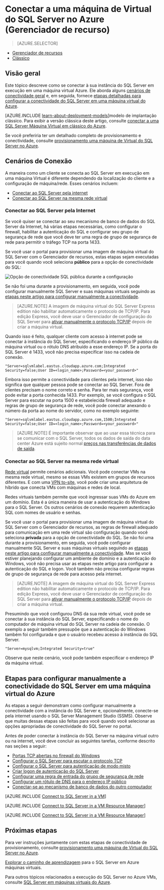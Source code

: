 <properties
    pageTitle="Conectar a uma máquina de Virtual do SQL Server (Gerenciador de recurso) | Microsoft Azure"
    description="Saiba como conectar ao SQL Server em execução em uma máquina Virtual no Azure. Este tópico usa o modelo de implantação clássico. Os cenários diferem dependendo da configuração da rede e o local do cliente."
    services="virtual-machines-windows"
    documentationCenter="na"
    authors="rothja"
    manager="jhubbard"    
    tags="azure-resource-manager"/>
<tags
    ms.service="virtual-machines-windows"
    ms.devlang="na"
    ms.topic="article"
    ms.tgt_pltfrm="vm-windows-sql-server"
    ms.workload="infrastructure-services"
    ms.date="09/21/2016"
    ms.author="jroth" />

# <a name="connect-to-a-sql-server-virtual-machine-on-azure-resource-manager"></a>Conectar a uma máquina de Virtual do SQL Server no Azure (Gerenciador de recurso)

> [AZURE.SELECTOR]
- [Gerenciador de recursos](virtual-machines-windows-sql-connect.md)
- [Clássico](virtual-machines-windows-classic-sql-connect.md)

## <a name="overview"></a>Visão geral

Este tópico descreve como se conectar à sua instância do SQL Server em execução em uma máquina virtual Azure. Ele aborda alguns [cenários de conectividade geral](#connection-scenarios) e, em seguida, fornece [etapas detalhadas para configurar a conectividade do SQL Server em uma máquina virtual do Azure](#steps-for-manually-configuring-sql-server-connectivity-in-an-azure-vm).

[AZURE.INCLUDE [learn-about-deployment-models](../../includes/learn-about-deployment-models-rm-include.md)]modelo de implantação clássico. Para exibir a versão clássica deste artigo, consulte [conectar a uma SQL Server Máquina Virtual em clássico do Azure](virtual-machines-windows-classic-sql-connect.md).

Se você preferiria ter um detalhado completo de provisionamento e conectividade, consulte [provisionamento uma máquina de Virtual do SQL Server no Azure](virtual-machines-windows-portal-sql-server-provision.md).

## <a name="connection-scenarios"></a>Cenários de Conexão

A maneira como um cliente se conecta ao SQL Server em execução em uma máquina Virtual é diferente dependendo da localização do cliente e a configuração de máquina/rede. Esses cenários incluem:

- [Conectar ao SQL Server pela internet](#connect-to-sql-server-over-the-internet)
- [Conectar ao SQL Server na mesma rede virtual](#connect-to-sql-server-in-the-same-virtual-network)

### <a name="connect-to-sql-server-over-the-internet"></a>Conectar ao SQL Server pela Internet

Se você quiser se conectar ao seu mecanismo de banco de dados do SQL Server da Internet, há várias etapas necessárias, como configurar o firewall, habilitar a autenticação do SQL e configurar seu grupo de segurança de rede que você deve ter uma regra de grupo de segurança de rede para permitir o tráfego TCP na porta 1433.

Se você usar o portal para provisionar uma imagem de máquina virtual do SQL Server com o Gerenciador de recursos, estas etapas sejam executadas para você quando você seleciona **público** para a opção de conectividade do SQL:

![Opção de conectividade SQL pública durante a configuração](./media/virtual-machines-windows-sql-connect/sql-vm-portal-connectivity.png)

Se não foi uma durante a provisionamento, em seguida, você pode configurar manualmente SQL Server e suas máquinas virtuais seguindo as [etapas neste artigo para configurar manualmente a conectividade](#steps-for-manually-configuring-sql-server-connectivity-in-an-azure-vm).

>[AZURE.NOTE] A imagem de máquina virtual do SQL Server Express edition não habilitar automaticamente o protocolo de TCP/IP. Para edição Express, você deve usar o Gerenciador de configuração do SQL Server para [ativar manualmente o protocolo TCP/IP](#configure-sql-server-to-listen-on-the-tcp-protocol) depois de criar a máquina virtual.

Quando isso é feito, qualquer cliente com acesso à internet pode se conectar à instância do SQL Server, especificando o endereço IP público da máquina virtual ou o rótulo DNS atribuído a esse endereço IP. Se a porta do SQL Server é 1433, você não precisa especificar isso na cadeia de conexão.

    "Server=sqlvmlabel.eastus.cloudapp.azure.com;Integrated Security=false;User ID=<login_name>;Password=<your_password>"

Embora isso permite a conectividade para clientes pela internet, isso não significa que qualquer pessoa pode se conectar ao SQL Server. Fora de clientes precisam o nome correto e senha. Para ter mais segurança, você pode evitar a porta conhecida 1433. Por exemplo, se você configura o SQL Server para escutar na porta 1500 e estabelecida firewall adequado e regras de grupo de segurança de rede, você pode conectar anexando o número da porta ao nome do servidor, como no exemplo seguinte:

    "Server=sqlvmlabel.eastus.cloudapp.azure.com,1500;Integrated Security=false;User ID=<login_name>;Password=<your_password>"

>[AZURE.NOTE] É importante observar que ao usar essa técnica para se comunicar com o SQL Server, todos os dados de saída do data center Azure está sujeito normal [preços nas transferências de dados de saída](https://azure.microsoft.com/pricing/details/data-transfers/).

### <a name="connect-to-sql-server-in-the-same-virtual-network"></a>Conectar ao SQL Server na mesma rede virtual

[Rede virtual](../virtual-network/virtual-networks-overview.md) permite cenários adicionais. Você pode conectar VMs na mesma rede virtual, mesmo se essas VMs existem em grupos de recursos diferentes. E com uma [VPN to-site](../vpn-gateway/vpn-gateway-site-to-site-create.md), você pode criar uma arquitetura de híbrido que conecta VMs com máquinas e redes de local.

Redes virtuais também permite que você ingressar suas VMs do Azure em um domínio. Esta é a única maneira de usar a autenticação do Windows para o SQL Server. Os outros cenários de conexão requerem autenticação SQL com nomes de usuário e senhas.

Se você usar o portal para provisionar uma imagem de máquina virtual do SQL Server com o Gerenciador de recursos, as regras de firewall adequado para comunicação em uma rede virtual são configuração quando você seleciona **privada** para a opção de conectividade do SQL. Se não foi uma durante a provisionamento, em seguida, você pode configurar manualmente SQL Server e suas máquinas virtuais seguindo as [etapas neste artigo para configurar manualmente a conectividade](#steps-for-manually-configuring-sql-server-connectivity-in-an-azure-vm). Mas se você estiver planejando configurar um ambiente de domínio e a autenticação do Windows, você não precisa usar as etapas neste artigo para configurar a autenticação do SQL e logon. Você também não precisa configurar regras de grupo de segurança de rede para acesso pela internet.

>[AZURE.NOTE] A imagem de máquina virtual do SQL Server Express edition não habilitar automaticamente o protocolo de TCP/IP. Para edição Express, você deve usar o Gerenciador de configuração do SQL Server para [ativar manualmente o protocolo TCP/IP](#configure-sql-server-to-listen-on-the-tcp-protocol) depois de criar a máquina virtual.

Presumindo que você configurou DNS da sua rede virtual, você pode se conectar à sua instância do SQL Server, especificando o nome do computador de máquina virtual do SQL Server na cadeia de conexão. O exemplo a seguir também pressupõe que a autenticação do Windows também foi configurada e que o usuário recebeu acesso à instância do SQL Server.

    "Server=mysqlvm;Integrated Security=true"

Observe que neste cenário, você pode também especificar o endereço IP da máquina virtual.

## <a name="steps-for-manually-configuring-sql-server-connectivity-in-an-azure-vm"></a>Etapas para configurar manualmente a conectividade do SQL Server em uma máquina virtual do Azure

As etapas a seguir demonstram como configurar manualmente a conectividade com a instância do SQL Server e, opcionalmente, conecte-se pela internet usando o SQL Server Management Studio (SSMS). Observe que muitas dessas etapas são feitas para você quando você selecionar as opções apropriadas de conectividade do SQL Server no portal.

Antes de poder conectar à instância do SQL Server na máquina virtual outro ou na internet, você deve concluir as seguintes tarefas, conforme descrito nas seções a seguir:

- [Portas TCP abertas no firewall do Windows](#open-tcp-ports-in-the-windows-firewall-for-the-default-instance-of-the-database-engine)
- [Configurar o SQL Server para escutar o protocolo TCP](#configure-sql-server-to-listen-on-the-tcp-protocol)
- [Configurar o SQL Server para autenticação de modo misto](#configure-sql-server-for-mixed-mode-authentication)
- [Criar logon de autenticação do SQL Server](#create-sql-server-authentication-logins)
- [Configurar uma regra de entrada do grupo de segurança de rede](#configure-a-network-security-group-inbound-rule-for-the-vm)
- [Configurar um rótulo de DNS para o endereço IP público](#configure-a-dns-label-for-the-public-ip-address)
- [Conectar-se ao mecanismo de banco de dados do outro computador](#connect-to-the-database-engine-from-another-computer)

[AZURE.INCLUDE [Connect to SQL Server in a VM](../../includes/virtual-machines-sql-server-connection-steps.md)]

[AZURE.INCLUDE [Connect to SQL Server in a VM Resource Manager](../../includes/virtual-machines-sql-server-connection-steps-resource-manager-nsg-rule.md)]

[AZURE.INCLUDE [Connect to SQL Server in a VM Resource Manager](../../includes/virtual-machines-sql-server-connection-steps-resource-manager.md)]

## <a name="next-steps"></a>Próximas etapas

Para ver instruções juntamente com estas etapas de conectividade de provisionamento, consulte [provisionamento uma máquina de Virtual do SQL Server no Azure](virtual-machines-windows-portal-sql-server-provision.md).

[Explorar o caminho de aprendizagem](https://azure.microsoft.com/documentation/learning-paths/sql-azure-vm/) para o SQL Server em Azure máquinas virtuais.

Para outros tópicos relacionados a execução do SQL Server no Azure VMs, consulte [SQL Server em máquinas virtuais do Azure](virtual-machines-windows-sql-server-iaas-overview.md).
